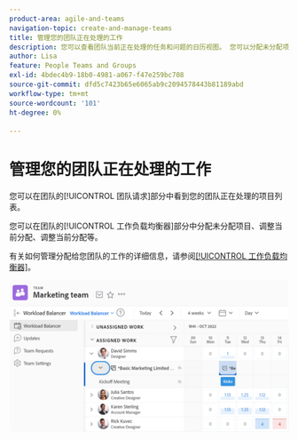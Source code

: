 ```yaml
---
product-area: agile-and-teams
navigation-topic: create-and-manage-teams
title: 管理您的团队正在处理的工作
description: 您可以查看团队当前正在处理的任务和问题的日历视图。 您可以分配未分配项、调整当前分配、调整当前分配等。
author: Lisa
feature: People Teams and Groups
exl-id: 4bdec4b9-18b0-4981-a067-f47e259bc708
source-git-commit: dfd5c7423b65e6065ab9c2094578443b81189abd
workflow-type: tm+mt
source-wordcount: '101'
ht-degree: 0%

---
```


# 管理您的团队正在处理的工作

您可以在团队的[!UICONTROL 团队请求]部分中看到您的团队正在处理的项目列表。

您可以在团队的[!UICONTROL 工作负载均衡器]部分中分配未分配项目、调整当前分配、调整当前分配等。

有关如何管理分配给您团队的工作的详细信息，请参阅[[!UICONTROL 工作负载均衡器]](../../resource-mgmt/workload-balancer/assign-work-in-workload-balancer.md)。

![](assets/team-page-with-team-requests-and-balancer-sections-left.png)
